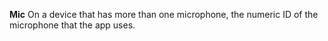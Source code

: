 **Mic** On a device that has more than one microphone, the numeric ID of the microphone that the app uses.
